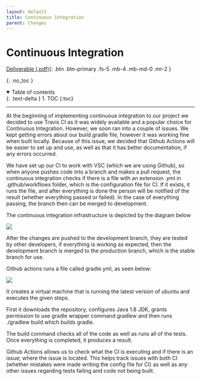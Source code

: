 ```yaml
---
layout: default
title: Continuous Integration
parent: Changes
---
```


# Continuous Integration

[Deliverable (.pdf)](/assets/deliverables-new/CI2.pdf){: .btn .btn-primary .fs-5 .mb-4 .mb-md-0 .mr-2 }

{: .no_toc }

<details open markdown="block">
  <summary>
    Table of contents
  </summary>
  {: .text-delta }
1. TOC
{:toc}
</details>

---

At the beginning of implementing continuous integration to our project we decided to use Travis CI as it was widely available and a popular choice for Continuous Integration. However, we soon ran into a couple of issues. We kept getting errors about our build.gradle file, however it was working fine when built locally. Because of this issue, we decided that Github Actions will be easier to set up and use, as well as that it has better documentation, if any errors occurred.

We have set up our CI to work with VSC (which we are using Github), so when anyone pushes code into a branch and makes a pull request, the continuous integration checks if there is a file with an extension .yml in .github/workflows folder, which is the configuration file for CI. If it exists, it runs the file, and after everything is done the person will be notified of the result (whether everything passed or failed). In the case of everything passing, the branch then can be merged to development.

The continuous integration infrastructure is depicted by the diagram below

![](/assets/static/new/CI2.001.png)

After the changes are pushed to the development branch, they are tested by other developers, if everything is working as expected, then the development branch is merged to the production branch, which is the stable branch for use.

Github actions runs a file called gradle.yml, as seen below:

![](/assets/static/new/CI2.002.png)

It creates a virtual machine that is running the latest version of ubuntu and executes the given steps.

First it downloads the repository, configures Java 1.8 JDK, grants permission to use gradle wrapper command gradlew and then runs ./gradlew build which builds gradle.

The build command checks all of the code as well as runs all of the tests. Once everything is completed, it produces a result.

Github Actions allows us to check what the CI is executing and if there is an issue; where the issue is located. This helps track issues with both CI (whether mistakes were made writing the config file for CI) as well as any other issues regarding tests failing and code not being built.
